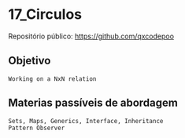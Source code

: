 17_Circulos
========

Repositório público: https://github.com/qxcodepoo

## Objetivo

    Working on a NxN relation

## Materias passíveis de abordagem 

    Sets, Maps, Generics, Interface, Inheritance 
    Pattern Observer

